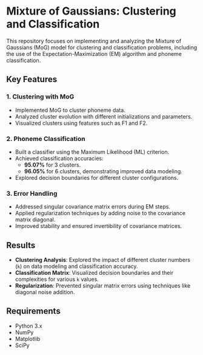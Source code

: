 # Mixture of Gaussians: Clustering and Classification

This repository focuses on implementing and analyzing the Mixture of Gaussians (MoG) model for clustering and classification problems, including the use of the Expectation-Maximization (EM) algorithm and phoneme classification.

## Key Features

### 1. **Clustering with MoG**
- Implemented MoG to cluster phoneme data.
- Analyzed cluster evolution with different initializations and parameters.
- Visualized clusters using features such as F1 and F2.

### 2. **Phoneme Classification**
- Built a classifier using the Maximum Likelihood (ML) criterion.
- Achieved classification accuracies:
  - **95.07%** for 3 clusters.
  - **96.05%** for 6 clusters, demonstrating improved data modeling.
- Explored decision boundaries for different cluster configurations.

### 3. **Error Handling**
- Addressed singular covariance matrix errors during EM steps.
- Applied regularization techniques by adding noise to the covariance matrix diagonal.
- Improved stability and ensured invertibility of covariance matrices.

## Results
- **Clustering Analysis**: Explored the impact of different cluster numbers (`k`) on data modeling and classification accuracy.
- **Classification Matrix**: Visualized decision boundaries and their complexities for various `k` values.
- **Regularization**: Prevented singular matrix errors using techniques like diagonal noise addition.

## Requirements
- Python 3.x
- NumPy
- Matplotlib
- SciPy
